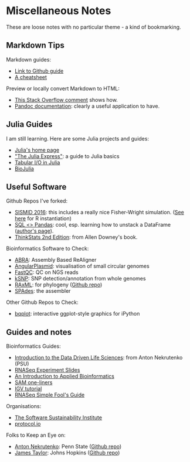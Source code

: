 # Miscellaneous Notes

These are loose notes with no particular theme - a kind of bookmarking.

## Markdown Tips
Markdown guides:
* [Link to Github guide](https://guides.github.com/features/mastering-markdown/)
* [A cheatsheet](https://github.com/adam-p/markdown-here/wiki/Markdown-Cheatsheet)

Preview or locally convert Markdown to HTML:
* [This Stack Overflow comment](http://stackoverflow.com/a/27908736) shows how.
* [Pandoc documentation](http://pandoc.org/): clearly a useful application to have.

## Julia Guides
I am still learning. Here are some Julia projects and guides:
* [Julia's home page](https://julialang.org)
* ["The Julia Express"](https://github.com/bkamins/The-Julia-Express): a guide to Julia basics
* [Tabular I/O in Julia](http://randyzwitch.com/julia-import-data/)
* [BioJulia](https://biojulia.github.io/Bio.jl/)

## Useful Software
Github Repos I've forked:
* [SISMID 2016](https://github.com/trvrb/sismid): this includes a really nice Fisher-Wright simulation. ([See here](http://stackoverflow.com/questions/19294496/wright-fisher-simulation-of-genetic-drift-using-r) for R instantiation)
* [SQL <> Pandas](https://github.com/gjreda/pydata2014nyc): cool, esp. learning how to unstack a DataFrame ([author's page](http://www.gregreda.com)).
* [ThinkStats 2nd Edition](https://github.com/AllenDowney/ThinkStats2): from Allen Downey's book.

Bioinformatics Software to Check:
* [ABRA](https://github.com/mozack/abra): Assembly Based ReAligner
* [AngularPlasmid](http://angularplasmid.vixis.com/index.php): visualisation of small circular genomes
* [FastQC](http://www.bioinformatics.babraham.ac.uk/projects/fastqc/): QC on NGS reads
* [kSNP](https://github.com/USDA-VS/ksnp): SNP detection/annotation from whole genomes
* [RAxML](http://sco.h-its.org/exelixis/web/software/raxml/): for phylogeny ([Github repo](https://github.com/stamatak/standard-RAxML))
* [SPAdes](http://cab.spbu.ru/software/spades/): the assembler

Other Github Repos to Check:
* [bqplot](https://github.com/bloomberg/bqplot): interactive ggplot-style graphics for iPython

## Guides and notes
Bioinformatics Guides:
* [Introduction to the Data Driven Life Sciences](http://nekrut.github.io/BMMB554/): from Anton Nekrutenko (PSU)
* [RNASeq Experiment Slides](https://github.com/ucdavis-bioinformatics-training/So-you-want-to-do-a-RNAseq-experiment-Differential-Gene-Expression-Analysis/blob/master/RNAseq_Differential_Expression_Analysis.pdf)
* [An Introduction to Applied Bioinformatics](http://readiab.org)
* [SAM one-liners](https://gist.github.com/davfre/8596159)
* [IGV tutorial](https://github.com/griffithlab/rnaseq_tutorial/wiki/IGV-Tutorial)
* [RNASeq Simple Fool's Guide](http://sfg.stanford.edu/guide.html)

Organisations:
* [The Software Sustainability Institute](https://www.software.ac.uk)
* [protocol.io](https://www.protocols.io/welcome)

Folks to Keep an Eye on:
* [Anton Nekrutenko](https://galaxyproject.org): Penn State ([Github repo](https://github.com/nekrut))
* [James Taylor](http://jamestaylor.org): Johns Hopkins ([Github repo](https://github.com/jxtx))

